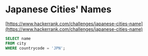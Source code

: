 # Japanese Cities' Names

[https://www.hackerrank.com/challenges/japanese-cities-name](https://www.hackerrank.com/challenges/japanese-cities-name)

```sql
SELECT name
FROM city
WHERE countrycode = 'JPN';
```